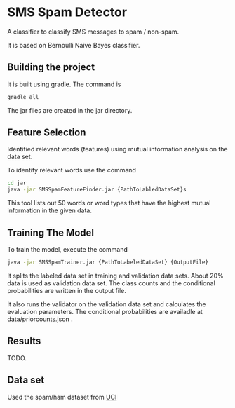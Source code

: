 SMS Spam Detector
=================

A classifier to classify SMS messages to spam / non-spam.

It is based on Bernoulli Naive Bayes classifier.

Building the project
--------------------

It is built using gradle. The command is

```cmd
gradle all
```

The jar files are created in the jar directory.

Feature Selection
-----------------

Identified relevant words (features) using mutual information analysis on the data set.

To identify relevant words use the command

```cmd
cd jar
java -jar SMSSpamFeatureFinder.jar {PathToLabledDataSet}s
```

This tool lists out 50 words or word types that have the highest mutual information in the given data.

Training The Model
------------------

To train the model, execute the command

```cmd
java -jar SMSSpamTrainer.jar {PathToLabeledDataSet} {OutputFile}
```

It splits the labeled data set in training and validation data sets. About 20% data is used as validation data set.
The class counts and the conditional probabilities are written in the output file.

It also runs the validator on the validation data set and calculates the evaluation parameters.
The conditional probabilities are availadle at data/priorcounts.json .

Results
-------

TODO.

Data set
--------

Used the spam/ham dataset from [UCI](https://archive.ics.uci.edu/ml/datasets/SMS+Spam+Collection)

